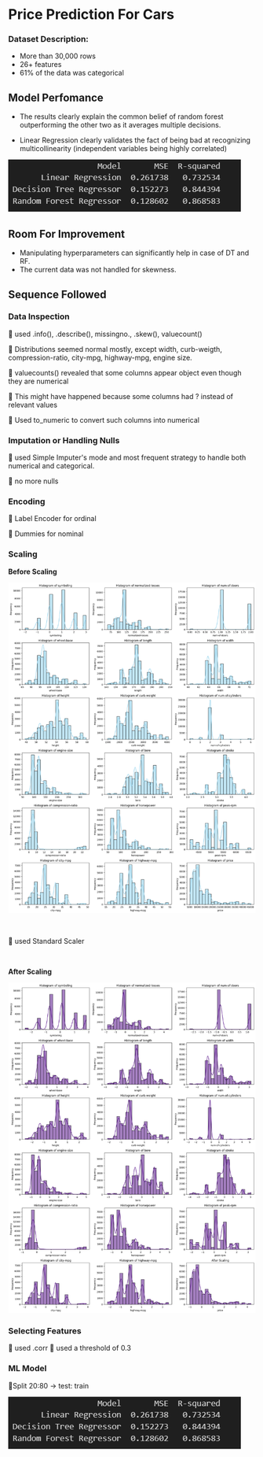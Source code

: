 # Price Prediction For Cars

### Dataset Description:
- More than 30,000 rows
- 26+ features
- 61% of the data was categorical


## Model Perfomance

- The results clearly explain the common belief of random forest outperforming the other two as it averages multiple decisions.

- Linear Regression clearly validates the fact of being bad at recognizing multicollinearity (independent variables being highly correlated)

![alt text](image-3.png)
</br>

## Room For Improvement
- Manipulating hyperparameters can significantly help in case of DT and RF.
- The current data was not handled for skewness.

## Sequence Followed
### Data Inspection 
🔨 used .info(), .describe(), missingno., .skew(), valuecount()

🔨 Distributions seemed normal mostly, except width, curb-weigth, compression-ratio, city-mpg, highway-mpg, engine size.

🔨 valuecounts() revealed that some columns appear object even though they are numerical

🔨 This might have happened because some columns had ? instead of relevant values

🔨 Used to_numeric to convert such columns into numerical

### Imputation or Handling Nulls

🔨 used Simple Imputer's mode and most frequent strategy to handle both numerical and categorical.

🔨 no more nulls

### Encoding

🔨 Label Encoder for ordinal

🔨 Dummies for nominal 

### Scaling


**Before Scaling**

![Before Saling](image.png)

<br/>

🔨 used Standard Scaler

<br/>

**After Scaling**

![alt text](image-2.png)
</br>

### Selecting Features

🔨 used .corr
🔨 used a threshold of 0.3 

### ML Model

🔨Split 20:80 -> test: train

![alt text](image-3.png)


